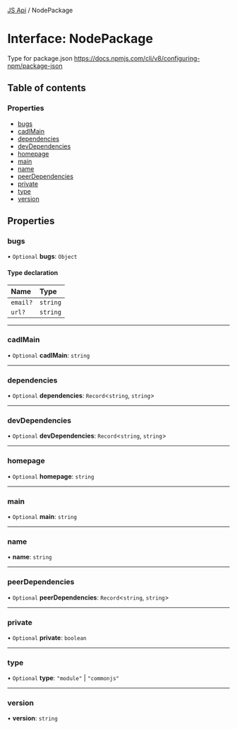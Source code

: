 [JS Api](../index.md) / NodePackage

# Interface: NodePackage

Type for package.json https://docs.npmjs.com/cli/v8/configuring-npm/package-json

## Table of contents

### Properties

- [bugs](NodePackage.md#bugs)
- [cadlMain](NodePackage.md#cadlmain)
- [dependencies](NodePackage.md#dependencies)
- [devDependencies](NodePackage.md#devdependencies)
- [homepage](NodePackage.md#homepage)
- [main](NodePackage.md#main)
- [name](NodePackage.md#name)
- [peerDependencies](NodePackage.md#peerdependencies)
- [private](NodePackage.md#private)
- [type](NodePackage.md#type)
- [version](NodePackage.md#version)

## Properties

### bugs

• `Optional` **bugs**: `Object`

#### Type declaration

| Name | Type |
| :------ | :------ |
| `email?` | `string` |
| `url?` | `string` |

___

### cadlMain

• `Optional` **cadlMain**: `string`

___

### dependencies

• `Optional` **dependencies**: `Record`<`string`, `string`\>

___

### devDependencies

• `Optional` **devDependencies**: `Record`<`string`, `string`\>

___

### homepage

• `Optional` **homepage**: `string`

___

### main

• `Optional` **main**: `string`

___

### name

• **name**: `string`

___

### peerDependencies

• `Optional` **peerDependencies**: `Record`<`string`, `string`\>

___

### private

• `Optional` **private**: `boolean`

___

### type

• `Optional` **type**: ``"module"`` \| ``"commonjs"``

___

### version

• **version**: `string`
